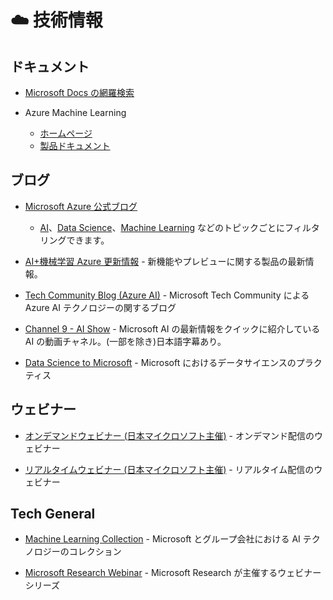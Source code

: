 # :cloud: 技術情報
## ドキュメント
* [Microsoft Docs の網羅検索](https://docs.microsoft.com/ja-jp/search/)
    
* Azure Machine Learning
    - [ホームページ](https://azure.microsoft.com/ja-jp/services/machine-learning/ )
    - [製品ドキュメント](https://docs.microsoft.com/ja-JP/azure/machine-learning/)


## ブログ
- [Microsoft Azure 公式ブログ](https://azure.microsoft.com/ja-jp/blog/)
    - [AI](https://azure.microsoft.com/ja-jp/blog/topics/artificial-intelligence/)、[Data Science](https://azure.microsoft.com/ja-jp/blog/topics/datascience/)、[Machine Learning](https://azure.microsoft.com/ja-jp/blog/topics/machine-learning/) などのトピックごとにフィルタリングできます。

- [AI+機械学習 Azure 更新情報](https://azure.microsoft.com/ja-jp/updates/?category=ai-machine-learning) - 新機能やプレビューに関する製品の最新情報。

- [Tech Community Blog (Azure AI)](https://techcommunity.microsoft.com/t5/azure-ai/bg-p/AzureAIBlog) - Microsoft Tech Community による Azure AI テクノロジーの関するブログ

- [Channel 9 - AI Show](https://channel9.msdn.com/Shows/AI-Show) - Microsoft AI の最新情報をクイックに紹介している AI の動画チャネル。(一部を除き)日本語字幕あり。

- [Data Science to Microsoft](https://medium.com/data-science-at-microsoft) - Microsoft におけるデータサイエンスのプラクティス

## ウェビナー
- [オンデマンドウェビナー (日本マイクロソフト主催)](https://azure.microsoft.com/ja-jp/overview/webinars-search/) - オンデマンド配信のウェビナー

- [リアルタイムウェビナー (日本マイクロソフト主催)](https://azure.microsoft.com/ja-jp/community/events/?) - リアルタイム配信のウェビナー




## Tech General
* [Machine Learning Collection](https://github.com/microsoft/machine-learning-collection/) - Microsoft とグループ会社における AI テクノロジーのコレクション

- [Microsoft Research Webinar](https://www.microsoft.com/en-us/research/webinar/) - Microsoft Research が主催するウェビナーシリーズ